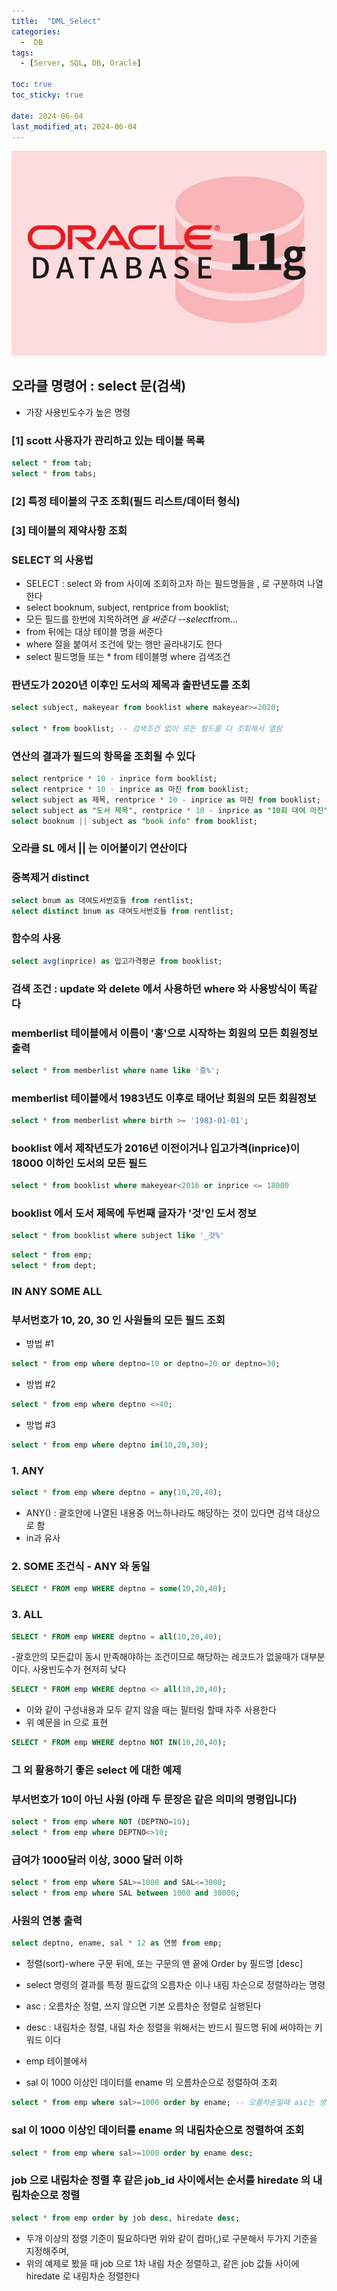 ```yaml
---
title:  "DML_Select"
categories:
  -  DB
tags:
  - [Server, SQL, DB, Oracle]

toc: true
toc_sticky: true

date: 2024-06-04
last_modified_at: 2024-06-04
---
```


![oracle.png](/assets/images/oracle.png)

## 오라클 명령어 : select 문(검색)
- 가장 사용빈도수가 높은 명령

### [1] scott 사용자가 관리하고 있는 테이블 목록

```sql
select * from tab;
select * from tabs;
```

### [2] 특정 테이블의 구조 조회(필드 리스트/데이터 형식)

### [3] 테이블의 제약사항 조회

### SELECT 의 사용법
- SELECT : select 와 from 사이에 조회하고자 하는 필드명들을 , 로 구분하여 나열한다
- select booknum, subject, rentprice from booklist;
- 모든 필드를 한번에 지목하려면 *을 써준다 --select*from... 
- from 뒤에는 대상 테이블 명을 써준다
- where 절을 붙여서 조건에 맞는 행만 골라내기도 한다
- select 필드명들 또는 * from 테이블명 where 검색조건

### 판년도가 2020년 이후인 도서의 제목과 출판년도를 조회

```sql
select subject, makeyear from booklist where makeyear>=2020;

select * from booklist; -- 검색조건 없이 모든 필드를 다 조회해서 열람
```

###  연산의 결과가 필드의 항목을 조회될 수 있다

```sql
select rentprice * 10 - inprice form booklist;
select rentprice * 10 - inprice as 마진 from booklist;
select subject as 제목, rentprice * 10 - inprice as 마진 from booklist;
select subject as "도서 제목", rentprice * 10 - inprice as "10회 대여 마진" from booklist;
select booknum || subject as "book info" from booklist;
```

### 오라클 SL 에서 || 는 이어붙이기 연산이다

### 중복제거 distinct

```sql
select bnum as 대여도서번호들 from rentlist;
select distinct bnum as 대여도서번호들 from rentlist;
```

### 함수의 사용

```sql
select avg(inprice) as 입고가격평균 from booklist;
```

### 검색 조건 : update 와 delete 에서 사용하던 where 와 사용방식이 똑같다

### memberlist 테이블에서 이름이 '홍'으로 시작하는 회원의 모든 회원정보 출력

```sql
select * from memberlist where name like '흥%';
```

###  memberlist 테이블에서 1983년도 이후로 태어난 회원의 모든 회원정보

```sql
select * from memberlist where birth >= '1983-01-01';
```

### booklist 에서 제작년도가 2016년 이전이거나 입고가격(inprice)이 18000 이하인 도서의 모든 필드

```sql
select * from booklist where makeyear<2016 or inprice <= 18000
```

###  booklist 에서 도서 제목에 두번째 글자가 '것'인 도서 정보

```sql
select * from booklist where subject like '_것%'
```

```sql
select * from emp;
select * from dept;
```

### IN ANY SOME ALL

### 부서번호가 10, 20, 30 인 사원들의 모든 필드 조회

- 방법 #1

```sql
select * from emp where deptno=10 or deptno=20 or deptno=30;
```

- 방법 #2

```sql
select * from emp where deptno <>40;
```

- 방법 #3

```sql
select * from emp where deptno in(10,20,30);
```


### 1. ANY

```sql
select * from emp where deptno = any(10,20,40); 
```

-  ANY() : 괄호안에 나열된 내용중 어느하나라도 해당하는 것이 있다면 검색 대상으로 함
-  in과 유사

### 2. SOME 조건식 - ANY 와 동일

```sql
SELECT * FROM emp WHERE deptno = some(10,20,40);
```

### 3. ALL

```sql
SELECT * FROM emp WHERE deptno = all(10,20,40);
```

-괄호안의 모든값이 동시 만족해야하는 조건이므로 해당하는 레코드가 없을때가 대부분이다. 사용빈도수가 현저히 낮다

```sql
SELECT * FROM emp WHERE deptno <> all(10,20,40);
```

- 이와 같이 구성내용과 모두 같지 않을 때는 필터링 할때 자주 사용한다
- 위 예문을 in 으로 표현

```sql
SELECT * FROM emp WHERE deptno NOT IN(10,20,40);
```

### 그 외 활용하기 좋은 select 에 대한 예제

### 부서번호가 10이 아닌 사원 (아래 두 문장은 같은 의미의 명령입니다)

```sql
select * from emp where NOT (DEPTNO=10);
select * from emp where DEPTNO<>10;
```

### 급여가 1000달러 이상, 3000 달러 이하

```sql
select * from emp where SAL>=1000 and SAL<=3000;
select * from emp where SAL between 1000 and 30000;
```

### 사원의 연봉 출력

```sql
select deptno, ename, sal * 12 as 연봉 from emp;
```

- 정렬(sort)-where 구문 뒤에, 또는 구문의 맨 끝에 Order by 필드명 [desc]
- select 명령의 결과를 특정 필드값의 오름차순 이나 내림 차순으로 정렬하라는 명령
- asc : 오름차순 정렬, 쓰지 않으면 기본 오름차순 정렬로 실행된다
- desc : 내림차순 정렬, 내림 차순 정렬을 위해서는 반드시 필드명 뒤에 써야하는 키워드 이다

- emp 테이블에서
- sal 이 1000 이상인 데이터를 ename 의 오름차순으로 정렬하여 조회

```sql
select * from emp where sal>=1000 order by ename; -- 오름차순일때 asc는 생략 가능
```

### sal 이 1000 이상인 데이터를 ename 의 내림차순으로 정렬하여 조회

```sql
select * from emp where sal>=1000 order by ename desc;
```

### job 으로 내림차순 정렬 후 같은 job_id 사이에서는 순서를 hiredate 의 내림차순으로 정렬

```sql
select * from emp order by job desc, hiredate desc;
```

- 두개 이상의 정렬 기준이 필요하다면 위와 같이 컴마(,)로 구분해서 두가지 기준을 지정해주며,
- 위의 예제로 봤을 때 job 으로 1차 내림 차순 정렬하고, 같은 job 값들 사이에 hiredate 로 내림차순 정렬한다


